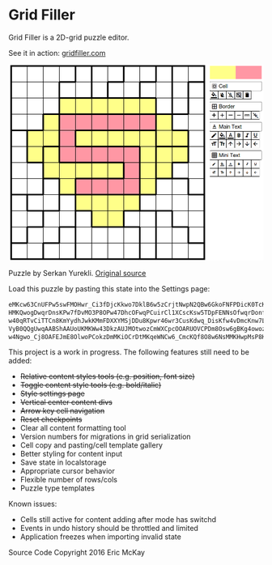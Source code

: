 # Grid Filler

Grid Filler is a 2D-grid puzzle editor.

See it in action: [gridfiller.com](https://www.gridfiller.com)

![superhero puzzle](/superhero.png)

Puzzle by Serkan Yurekli. [Original source](http://www.gmpuzzles.com/blog/2016/06/star-battle-small-regions-by-serkan-yurekli-3/)

Load this puzzle by pasting this state into the Settings page:

```
eMKcw63CnUFPw5swFMOHwr_Ci3fDjcKkwo7DklB6w5zCrjtNwpN2QBw6GkoFNFPDicK0TcKow599wqkKWxtswojDq8Oafk5-HMKQwogDwqrDnsKPw7fDvMO3P8OPw47DhcOFwqPCuirCl1XCscKsw5TDpFENNsOfwqrDonfDvcKDUsKZesKow77DnBXDtcKlw7U6Ux_DjEMnw6bCocKhecOow5Q8NDIPw6XDpsKhM8Ozw5DDmDx0P10sTcKjw6vDvz_CqMOvw6VqVsKswr7Clj_Cvi1mw5XCjcKaw6TCm19dw40Xw4vDusKSwprCvB9mw6rCpljDjG_DqsK_MRpnT3d_LsKuwqvDpsOtwptrw7XDvSfCmcO6wrUdGcKNw5fDj8O3P2w_E0jCjsKPwoQYE2PDmTHDvlhWVXnDvxTDpsKhOcOMw7lzwpTCv2wuNMOvw5_ClsKXw4FOdcOJXjIEwpQLwqjCncKqbg57wq4Je8KLGWPCjynCmMKiTMOVwq_DpBJEwrwTw7nClzjDjXpoVcO0AEXDqsO0wo4IwqkTH1TCuyAfwqgOdjMNTMOeNcKcTjrCs8O8wpHCssO8w5nCg8OyMsO5w7LDlhXDrjLDgwQ7NHnCsMK1wo4eZMOCw6Z_w77DpX8zw4rDrMK5X8OWB29LVzB5wppSB2_Cmk_DpMKODCh2biPDvmFoUMK5wp0NwqIpwopgwqLDiHUMwopdLsOYZhrCucKDWE4nw4hMw6BJBMK-w40qRTvCiTTCn8KmYydhJwkKMmFDXXYMSjDDu8Kpwr46wr3CusKdwq_DisKfw4vDmcKnw7LCrlzDlcKfw63DnXXDvTU-VyB0QQgUwqAABShAAUoUKMKWw43DkzAUJMOtwozCmWXCpcOOARUOVCPDm8Osw6gBKg4owozCrcOAw6YBRsKYQCg4OsOiworDlMOBVj3Dgi3CqsO4wrbDnDFiwoB1fjY9BcKWwrDDpStQwoACFMKgAMKlwq9QHA01wovCni8YwooQccKWOx3DtzUfMlxAaXTDqcOSBMOTwrHCiiUbFcOFw5fCs13Du03Clz0cwqjCk8KId8OADCNUw6cBLDIwG8KdwobDkk5HwqfCkVciEAIFKEABwoocKAfCnx7CisKIwotAw4vDi8KGWnh5w6PDpWZvWyYoDMOjw6Ucwp1zwoEnJ8K8OAHCssOAw6QWMMO7wqQIw5HDgX_ChWBUw71AR8KdEF7CtMKkAAUoQEkUSkAzCFrCkTU6wootwp5bwoDCnSoDFlvDhcOTZ8KIPSchw7RsVMKNWcKjw5jCpcOaWVPChhkiWAYRw77DuCILw5UEwpTDnkLDsWDCv8OAUCRDw5rCrBPCh0LCpsKEwobDosKmwrrCgShAR8Kww5FUQsKuwrHDkVTCojPCgMKBJkRVcxzCpRwow67CrWlQQsKiw7UcYsKwFxjCsn7ClcKCEChAw6knwpTCsMOHUgAsw7jCkgkrTyBEDyfDtwAkGBDCmkYCEAnDt0YTw5rDmsKEJA9bVMKjYzI_w75mKkpaw6ABRcKYYMOjw43DpcKRKxzCp8ODwqXCisKQw55Tw4LDn8ONw7DDk8OQwpg-w4Ngwo_Cj8OAFEJmE8OlwoPCokzDmMKiOCrDtMKqeWNCw6_CmcKQf8O8w6NsMMKHwpMsP8KEw4QJwrlyQMO9w4h7wobCpX3DmXvCq0TCg8KSd0rCnBEtwoYXb8OSSQwYwo5IEsKYfBxmBxHDv0TDmMO0wpFEeWM5FClzw7DDhGIUKG0zwpfDi35PEgLDg8KmQ0AwbARCwqHDjSsFSsKUJyHCmUDCiAnCscOoEGNpwqRJRGsFEngmTcOZMcKmw5xII8Oiw4XCm8OjcMO8WHJIwrsrw7DClWYsw63DqhknKcKaccKRU8OnZCXCjzVAMMKROx3Cg8OiwpIOMAnCoMObwogyUcOuQcKUw5nDkC9uJsOWP8K4bsOBEMOfworDmcK5wrtMwojCssK4NV0TwolTG8OUw6VfF33Ci8O6
```


This project is a work in progress. The following features still need to be added:

- ~~Relative content styles tools (e.g. position, font size)~~
- ~~Toggle content style tools (e.g. bold/italic)~~
- ~~Style settings page~~
- ~~Vertical center content divs~~
- ~~Arrow key cell navigation~~
- ~~Reset checkpoints~~
- Clear all content formatting tool
- Version numbers for migrations in grid serialization
- Cell copy and pasting/cell template gallery
- Better styling for content input
- Save state in localstorage
- Appropriate cursor behavior
- Flexible number of rows/cols
- Puzzle type templates

Known issues:

- Cells still active for content adding after mode has switchd
- Events in undo history should be throttled and limited
- Application freezes when importing invalid state


Source Code Copyright 2016 Eric McKay
